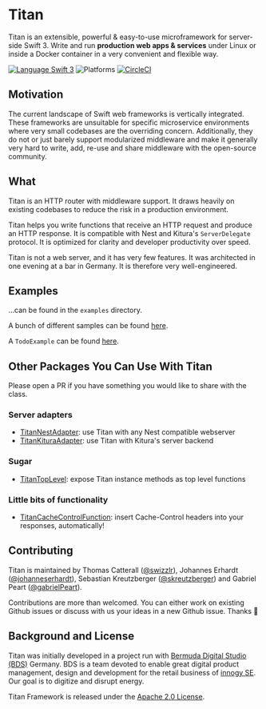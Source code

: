 # Titan

Titan is an extensible, powerful & easy-to-use microframework for server-side Swift 3. Write and run **production web apps & services** under Linux or inside a Docker container in a very convenient and flexible way.

[![Language Swift 3](https://img.shields.io/badge/Language-Swift%203-orange.svg)](https://swift.org) ![Platforms](https://img.shields.io/badge/Platforms-Docker%20%7C%20Linux%20%7C%20macOS-blue.svg) [![CircleCI](https://circleci.com/gh/bermudadigitalstudio/Titan/tree/master.svg?style=svg)](https://circleci.com/gh/bermudadigitalstudio/Titan)

## Motivation

The current landscape of Swift web frameworks is vertically integrated. These frameworks are unsuitable for specific microservice environments where very small codebases are the overriding concern. Additionally, they do not or just barely support modularized middleware and make it generally very hard to write, add, re-use and share middleware with the open-source community. 

## What

Titan is an HTTP router with middleware support. It draws heavily on existing codebases to reduce the risk in a production environment.

Titan helps you write functions that receive an HTTP request and produce an HTTP response. It is compatible with Nest and Kitura's `ServerDelegate` protocol. It is optimized for clarity and developer productivity over speed.

Titan is not a web server, and it has very few features. It was architected in one evening at a bar in Germany. It is therefore very well-engineered.

## Examples

...can be found in the `examples` directory.

A bunch of different samples can be found [here](https://github.com/bermudadigitalstudio/TitanSamples).

A `TodoExample` can be found [here](https://github.com/bermudadigitalstudio/TitanTodoBackend).

## Other Packages You Can Use With Titan

Please open a PR if you have something you would like to share with the class.

### Server adapters
- [TitanNestAdapter](https://github.com/bermudadigitalstudio/TitanNestAdapter): use Titan with any Nest compatible webserver
- [TitanKituraAdapter](https://github.com/bermudadigitalstudio/TitanKituraAdapter): use Titan with Kitura's server backend

### Sugar
- [TitanTopLevel](https://github.com/bermudadigitalstudio/TitanTopLevel): expose Titan instance methods as top level functions

### Little bits of functionality
- [TitanCacheControlFunction](https://github.com/bermudadigitalstudio/TitanCacheControlFunction): insert Cache-Control headers into your responses, automatically!


## Contributing

Titan is maintained by Thomas Catterall ([@swizzlr](https://github.com/swizzlr)), Johannes Erhardt ([@johanneserhardt](https://github.com/johanneserhardt)), Sebastian Kreutzberger ([@skreutzberger](https://github.com/skreutzberger)) and Gabriel Peart ([@gabrielPeart](https://github.com/gabrielPeart)).

Contributions are more than welcomed. You can either work on existing Github issues or discuss with us your ideas in a new Github issue. Thanks 🙌

## Background and License

Titan was initially developed in a project run with [Bermuda Digital Studio (BDS)](www.bdstudio.de) Germany. BDS is a team devoted to enable great digital product management, design and development for the retail business of [innogy SE](www.innogy.com). Our goal is to digitize and disrupt energy.

Titan Framework is released under the [Apache 2.0 License](https://github.com/bermudadigitalstudio/titan/blob/master/LICENSE.txt).

